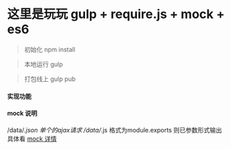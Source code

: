 
# 这里是玩玩 gulp + require.js + mock + es6

>初始化 npm install

>本地运行 gulp

>打包线上 gulp pub

#### 实现功能


#### mock 说明

/data/*.json  单个的ajax请求
/data/*.js 格式为module.exports 则已参数形式输出 具体看 <a href="https://github.com/sanyueyu/gulp-mock-server" target="_blank">mock 详情</a>
